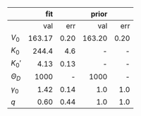||fit||prior||
|:---|---:|---:|---:|---:|
||val|err|val|err|
|$V_0$|163.17|  0.20|163.20|  0.20|
|$K_0$|244.4|  4.6|-|-|
|$K_0'$|4.13|0.13|-|-|
|$\Theta_D$| 1000|-| 1000|-|
|$\gamma_0$|1.42|0.14|1.0|1.0|
|$q$|0.60|0.44|1.0|1.0|
